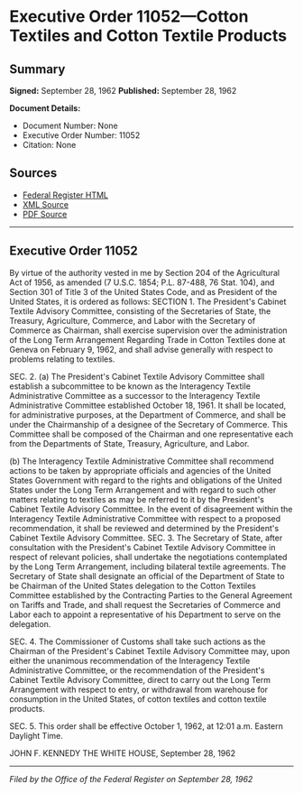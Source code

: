 # Executive Order 11052—Cotton Textiles and Cotton Textile Products

## Summary

**Signed:** September 28, 1962
**Published:** September 28, 1962

**Document Details:**
- Document Number: None
- Executive Order Number: 11052
- Citation: None

## Sources
- [Federal Register HTML](https://www.presidency.ucsb.edu/documents/executive-order-11052-cotton-textiles-and-cotton-textile-products)
- [XML Source](None)
- [PDF Source](None)

---

## Executive Order 11052

By virtue of the authority vested in me by Section 204 of the Agricultural Act of 1956, as amended (7 U.S.C. 1854; P.L. 87-488, 76 Stat. 104), and Section 301 of Title 3 of the United States Code, and as President of the United States, it is ordered as follows:
SECTION 1. The President's Cabinet Textile Advisory Committee, consisting of the Secretaries of State, the Treasury, Agriculture, Commerce, and Labor with the Secretary of Commerce as Chairman, shall exercise supervision over the administration of the Long Term Arrangement Regarding Trade in Cotton Textiles done at Geneva on February 9, 1962, and shall advise generally with respect to problems relating to textiles.

SEC. 2. (a) The President's Cabinet Textile Advisory Committee shall establish a subcommittee to be known as the Interagency Textile Administrative Committee as a successor to the Interagency Textile Administrative Committee established October 18, 1961. It shall be located, for administrative purposes, at the Department of Commerce, and shall be under the Chairmanship of a designee of the Secretary of Commerce. This Committee shall be composed of the Chairman and one representative each from the Departments of State, Treasury, Agriculture, and Labor.

(b) The Interagency Textile Administrative Committee shall recommend actions to be taken by appropriate officials and agencies of the United States Government with regard to the rights and obligations of the United States under the Long Term Arrangement and with regard to such other matters relating to textiles as may be referred to it by the President's Cabinet Textile Advisory Committee. In the event of disagreement within the Interagency Textile Administrative Committee with respect to a proposed recommendation, it shall be reviewed and determined by the President's Cabinet Textile Advisory Committee.
SEC. 3. The Secretary of State, after consultation with the President's Cabinet Textile Advisory Committee in respect of relevant policies, shall undertake the negotiations contemplated by the Long Term Arrangement, including bilateral textile agreements. The Secretary of State shall designate an official of the Department of State to be Chairman of the United States delegation to the Cotton Textiles Committee established by the Contracting Parties to the General Agreement on Tariffs and Trade, and shall request the Secretaries of Commerce and Labor each to appoint a representative of his Department to serve on the delegation.

SEC. 4. The Commissioner of Customs shall take such actions as the Chairman of the President's Cabinet Textile Advisory Committee may, upon either the unanimous recommendation of the Interagency Textile Administrative Committee, or the recommendation of the President's Cabinet Textile Advisory Committee, direct to carry out the Long Term Arrangement with respect to entry, or withdrawal from warehouse for consumption in the United States, of cotton textiles and cotton textile products.

SEC. 5. This order shall be effective October 1, 1962, at 12:01 a.m. Eastern Daylight Time.

JOHN F. KENNEDY
THE WHITE HOUSE,
September 28, 1962

---

*Filed by the Office of the Federal Register on September 28, 1962*
